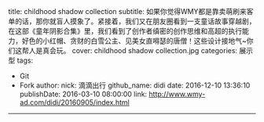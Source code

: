 title: childhood shadow collection
subtitle: 如果你觉得WMY都是靠卖萌刷来客单的话，那你就盲人摸象了。紧接着，我们又在朋友圈看到一支童话故事穿越剧，在这部《童年阴影合集》里，我们看到了创作者缜密的创作思维和高超的执行能力，好色的小红帽、贪财的白雪公主、见美女直嘚瑟的唐僧！这些设计接地气~你们这帮人是真会玩。
cover: childhood shadow collection.jpg
categories: 展示型
tags:
  - Git
  - Fork
author:
  nick: 滴滴出行
  github_name: didi
date: 2016-12-10 13:36:10
publishDate: 2016-03-10 08:00:00
link: http://www.wmy-ad.com/didi/20160905/index.html
---
